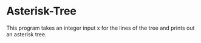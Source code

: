 # Asterisk-Tree
This program takes an integer input x for the lines of the tree and prints out an asterisk tree.
